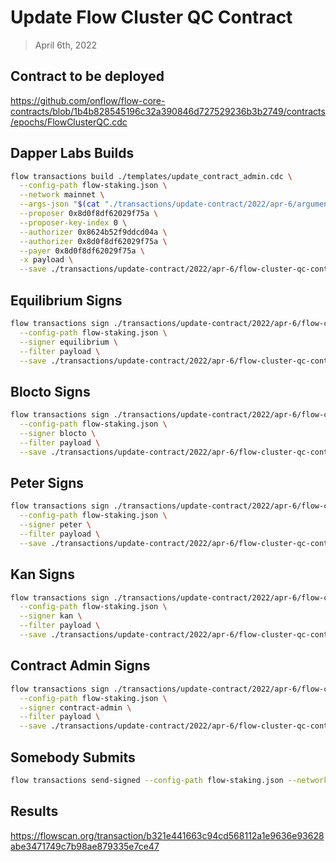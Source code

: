 # Update Flow Cluster QC Contract

> April 6th, 2022

## Contract to be deployed

https://github.com/onflow/flow-core-contracts/blob/1b4b828545196c32a390846d727529236b3b2749/contracts/epochs/FlowClusterQC.cdc

## Dapper Labs Builds

```sh
flow transactions build ./templates/update_contract_admin.cdc \
  --config-path flow-staking.json \
  --network mainnet \
  --args-json "$(cat "./transactions/update-contract/2022/apr-6/arguments-flow-cluster-qc.json")" \
  --proposer 0x8d0f8df62029f75a \
  --proposer-key-index 0 \
  --authorizer 0x8624b52f9ddcd04a \
  --authorizer 0x8d0f8df62029f75a \
  --payer 0x8d0f8df62029f75a \
  -x payload \
  --save ./transactions/update-contract/2022/apr-6/flow-cluster-qc-contract-upgrade-apr-6-unsigned.rlp
```

## Equilibrium Signs

```sh
flow transactions sign ./transactions/update-contract/2022/apr-6/flow-cluster-qc-contract-upgrade-apr-6-unsigned.rlp \
  --config-path flow-staking.json \
  --signer equilibrium \
  --filter payload \
  --save ./transactions/update-contract/2022/apr-6/flow-cluster-qc-contract-upgrade-apr-6-sig-1.rlp
```

## Blocto Signs

```sh
flow transactions sign ./transactions/update-contract/2022/apr-6/flow-cluster-qc-contract-upgrade-apr-6-sig-1.rlp \
  --config-path flow-staking.json \
  --signer blocto \
  --filter payload \
  --save ./transactions/update-contract/2022/apr-6/flow-cluster-qc-contract-upgrade-apr-6-sig-2.rlp
```

## Peter Signs

```sh
flow transactions sign ./transactions/update-contract/2022/apr-6/flow-cluster-qc-contract-upgrade-apr-6-sig-2.rlp \
  --config-path flow-staking.json \
  --signer peter \
  --filter payload \
  --save ./transactions/update-contract/2022/apr-6/flow-cluster-qc-contract-upgrade-apr-6-sig-3.rlp
```

## Kan Signs

```sh
flow transactions sign ./transactions/update-contract/2022/apr-6/flow-cluster-qc-contract-upgrade-apr-6-sig-3.rlp \
  --config-path flow-staking.json \
  --signer kan \
  --filter payload \
  --save ./transactions/update-contract/2022/apr-6/flow-cluster-qc-contract-upgrade-apr-6-sig-4.rlp
```

## Contract Admin Signs

```sh
flow transactions sign ./transactions/update-contract/2022/apr-6/flow-cluster-qc-contract-upgrade-apr-6-sig-4.rlp \
  --config-path flow-staking.json \
  --signer contract-admin \
  --filter payload \
  --save ./transactions/update-contract/2022/apr-6/flow-cluster-qc-contract-upgrade-apr-6-sig-complete.rlp
```

## Somebody Submits

```sh
flow transactions send-signed --config-path flow-staking.json --network mainnet ./transactions/update-contract/2022/apr-6/flow-cluster-qc-contract-upgrade-apr-6-sig-complete.rlp
```


## Results

https://flowscan.org/transaction/b321e441663c94cd568112a1e9636e93628abe3471749c7b98ae879335e7ce47
